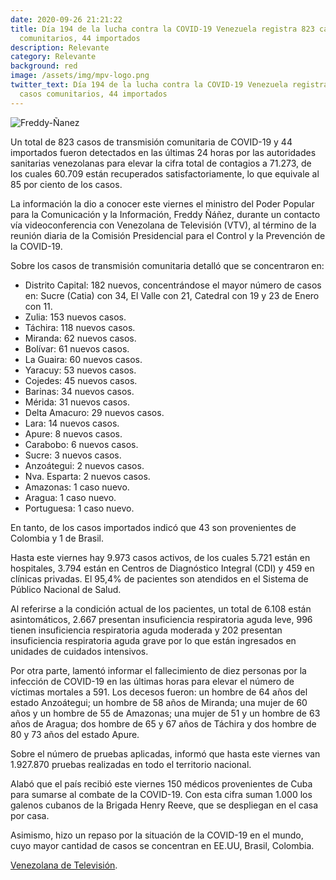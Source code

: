 ```yaml
---
date: 2020-09-26 21:21:22
title: Día 194 de la lucha contra la COVID-19 Venezuela registra 823 casos
  comunitarios, 44 importados
description: Relevante
category: Relevante
background: red
image: /assets/img/mpv-logo.png
twitter_text: Día 194 de la lucha contra la COVID-19 Venezuela registra 823
  casos comunitarios, 44 importados
---
```


![Freddy-Ñanez](/assets/img/img-1.png)

Un total de 823 casos de transmisión comunitaria de COVID-19 y 44 importados fueron detectados en las últimas 24 horas por las autoridades sanitarias venezolanas para elevar la cifra total de contagios a 71.273, de los cuales 60.709 están recuperados satisfactoriamente, lo que equivale al 85 por ciento de los casos.

La información la dio a conocer este viernes el ministro del Poder Popular para la Comunicación y la Información, Freddy Ñáñez, durante un contacto vía videoconferencia con Venezolana de Televisión (VTV), al término de la reunión diaria de la Comisión Presidencial para el Control y la Prevención de la COVID-19. 

Sobre los casos de transmisión comunitaria detalló que se concentraron en:

- Distrito Capital: 182 nuevos, concentrándose el mayor número de casos en: Sucre (Catia) con 34, El Valle con 21, Catedral con 19 y 23 de Enero con 11.
- Zulia: 153 nuevos casos.
- Táchira: 118 nuevos casos.
- Miranda: 62 nuevos casos.
- Bolívar: 61 nuevos casos.
- La Guaira: 60 nuevos casos.
- Yaracuy: 53 nuevos casos.
- Cojedes: 45 nuevos casos.
- Barinas: 34 nuevos casos.
- Mérida: 31 nuevos casos.
- Delta Amacuro: 29 nuevos casos.
- Lara: 14 nuevos casos.
- Apure: 8 nuevos casos.
- Carabobo: 6 nuevos casos.
- Sucre: 3 nuevos casos.
- Anzoátegui: 2 nuevos casos.
- Nva. Esparta: 2 nuevos casos.
- Amazonas: 1 caso nuevo.
- Aragua: 1 caso nuevo.
- Portuguesa: 1  caso nuevo.

En tanto, de los casos importados indicó que 43 son provenientes de Colombia y 1 de Brasil.

Hasta este viernes hay 9.973 casos activos, de los cuales 5.721 están en hospitales, 3.794 están en Centros de Diagnóstico Integral (CDI) y 459 en clínicas privadas. El 95,4% de pacientes son atendidos en el Sistema de Público Nacional de Salud.

Al referirse a la condición actual de los pacientes, un total de 6.108 están asintomáticos, 2.667 presentan insuficiencia respiratoria aguda leve, 996 tienen insuficiencia respiratoria aguda moderada y 202 presentan insuficiencia respiratoria aguda grave por lo que están ingresados en unidades de cuidados intensivos.

Por otra parte, lamentó informar el fallecimiento de diez personas por la infección de COVID-19 en las últimas horas para elevar el número de víctimas mortales a 591. Los decesos fueron: un hombre de 64 años del estado Anzoátegui; un hombre de 58 años de Miranda; una mujer de 60 años y un hombre de 55 de Amazonas; una mujer de 51 y un hombre de 63 años de Aragua; dos hombre de 65 y 67 años de Táchira y dos hombre de 80 y 73 años del estado Apure.

Sobre el número de pruebas aplicadas, informó que hasta este viernes van 1.927.870 pruebas realizadas en todo el territorio nacional.

Alabó que el país recibió este viernes 150 médicos provenientes de Cuba para sumarse al combate de la COVID-19. Con esta cifra suman 1.000 los galenos cubanos de la Brigada Henry Reeve, que se despliegan en el casa por casa.

Asimismo, hizo un repaso por la situación de la COVID-19 en el mundo, cuyo mayor cantidad de casos se concentran en EE.UU, Brasil, Colombia.

[Venezolana de Televisión](https://www.vtv.gob.ve/venezuela-casos-covid-25092020/).
